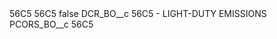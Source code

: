 <?xml version="1.0" encoding="UTF-8"?>
<CustomMetadata xmlns="http://soap.sforce.com/2006/04/metadata" xmlns:xsi="http://www.w3.org/2001/XMLSchema-instance" xmlns:xsd="http://www.w3.org/2001/XMLSchema">
    <description>56C5</description>
    <label>56C5</label>
    <protected>false</protected>
    <values>
        <field>DCR_BO__c</field>
        <value xsi:type="xsd:string">56C5 - LIGHT-DUTY EMISSIONS</value>
    </values>
    <values>
        <field>PCORS_BO__c</field>
        <value xsi:type="xsd:string">56C5</value>
    </values>
</CustomMetadata>
